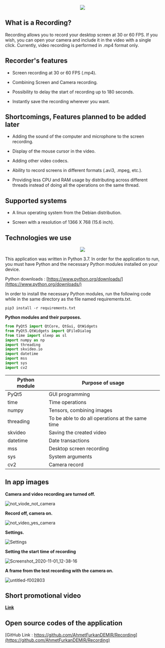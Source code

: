 <p align="center">
  <img src="https://user-images.githubusercontent.com/54184905/97798487-91cf6800-1c37-11eb-91f1-50282f23a17f.gif" />
</p>


## What is a Recording?

Recording allows you to record your desktop screen at 30 or 60 FPS. If you wish, you can open your camera and include it in the video with a single click. Currently, video recording is performed in .mp4 format only.


## Recorder's features

* Screen recording at 30 or 60 FPS (.mp4).

* Combining Screen and Camera recording.

* Possibility to delay the start of recording up to 180 seconds.

* Instantly save the recording wherever you want.


## Shortcomings, Features planned to be added later

* Adding the sound of the computer and microphone to the screen recording.

* Display of the mouse cursor in the video.

* Adding other video codecs.

* Ability to record screens in different formats (.avi3, .mpeg, etc.).

* Providing less CPU and RAM usage by distributing across different threads instead of doing all the operations on the same thread.


## Supported systems

* A linux operating system from the Debian distribution.

* Screen with a resolution of 1366 X 768 (15.6 inch).


## Technologies we use

<p align="center">
  <img src="https://user-images.githubusercontent.com/54184905/97799114-fccf6d80-1c3c-11eb-92bf-358971809f8d.png" />
</p>

This application was written in Python 3.7. In order for the application to run, you must have Python and the necessary Python modules installed on your device. 

Python downloads : [https://www.python.org/downloads/](https://www.python.org/downloads/)

In order to install the necessary Python modules, run the following code while in the same directory as the file named requirements.txt.

```linux
pip3 install -r requirements.txt
```

**Python modules and their purposes.**

```python
from PyQt5 import QtCore, QtGui, QtWidgets
from PyQt5.QtWidgets import QFileDialog
from time import sleep as sl
import numpy as np
import threading
import skvideo.io
import datetime
import mss
import sys
import cv2
```

| Python module |    Purpose of usage                              |
|---------------|--------------------------------------------------|
| PyQt5         | GUI programming                                  |
| time          | Time operations                                  |
| numpy         | Tensors, combining images                        |
| threading     | To be able to do all operations at the same time |
| skvideo       | Saving the created video                         |
| datetime      | Date transactions                                |
| mss           | Desktop screen recording                         |
| sys           | System arguments                                 |
| cv2           | Camera record                                    |


## In app images

**Camera and video recording are turned off.**

![not_viode_not_camera](https://user-images.githubusercontent.com/54184905/97799430-520c7e80-1c3f-11eb-87c2-c0472f364ee7.png)

**Record off, camera on.**

![not_video_yes_camera](https://user-images.githubusercontent.com/54184905/97799428-5173e800-1c3f-11eb-9220-6e1a0a8b3fb0.png)

**Settings.**

![Settings](https://user-images.githubusercontent.com/54184905/97799425-5042bb00-1c3f-11eb-8e5a-ca0469caa1b1.png)

**Setting the start time of recording**

![Screenshot_2020-11-01_12-38-16](https://user-images.githubusercontent.com/54184905/97799427-50db5180-1c3f-11eb-89d3-e239e943f6ab.png)

**A frame from the test recording with the camera on.**

![untitled-f002803](https://user-images.githubusercontent.com/54184905/97799518-cc3d0300-1c3f-11eb-93ab-f2dd4fd4e833.png)


## Short promotional video

[**Link**](https://www.linkedin.com/posts/1dfurkan_ekrankaydedici-ekran-python-activity-6728700078866874368-Nypk)


## Open source codes of the application

[GitHub Link : https://github.com/AhmetFurkanDEMIR/Recording](https://github.com/AhmetFurkanDEMIR/Recording)


